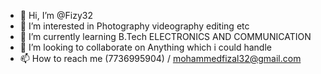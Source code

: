 - 👋 Hi, I’m @Fizy32
- 👀 I’m interested in Photography videography editing etc
- 🌱 I’m currently learning B.Tech ELECTRONICS AND COMMUNICATION 
- 💞️ I’m looking to collaborate on Anything which i could handle
- 📫 How to reach me (7736995904) / mohammedfizal32@gmail.com

<!---
Fizy32/Fizy32 is a ✨ special ✨ repository because its `README.md` (this file) appears on your GitHub profile.
You can click the Preview link to take a look at your changes.
--->

